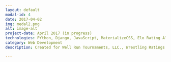```yaml
---
layout: default
modal-id: 4
date: 2017-04-02
img: medal2.png
alt: image-alt
project-date: April 2017 (in progress)
technologies: PYthon, Django, JavaScript, MaterializeCSS, Elo Rating Algorithm
category: Web Development
description: Created for Well Run Tournaments, LLC., Wrestling Ratings is a full-fledged system for managing the results of wrestling events. It features a custom developed, weight-adjusted (as in, physical body weight) Elo rating algorithm to create more equal matchups in tournaments. 

---
```

